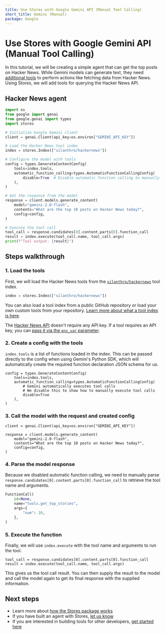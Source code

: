 ```yaml
---
title: Use Stores with Google Gemini API (Manual Tool Calling)
short_title: Gemini (Manual)
package: Google
---
```


# Use Stores with Google Gemini API (Manual Tool Calling)

In this tutorial, we will be creating a simple agent that can get the top posts on Hacker News. While Gemini models can generate text, they need [additional tools](https://ai.google.dev/gemini-api/docs/function-calling) to perform actions like fetching data from Hacker News. Using Stores, we will add tools for querying the Hacker News API.

## Hacker News agent

```python
import os
from google import genai
from google.genai import types
import stores

# Initialize Google Gemini client
client = genai.Client(api_key=os.environ["GEMINI_API_KEY"])

# Load the Hacker News tool index
index = stores.Index(["silanthro/hackernews"])

# Configure the model with tools
config = types.GenerateContentConfig(
    tools=index.tools,
    automatic_function_calling=types.AutomaticFunctionCallingConfig(
        disable=True  # Disable automatic function calling to manually execute tool calls
    ),
)

# Get the response from the model
response = client.models.generate_content(
    model="gemini-2.0-flash",
    contents="What are the top 10 posts on Hacker News today?",
    config=config,
)

# Execute the tool call
tool_call = response.candidates[0].content.parts[0].function_call
result = index.execute(tool_call.name, tool_call.args)
print(f"Tool output: {result}")

```

## Steps walkthrough

### 1. Load the tools

First, we will load the Hacker News tools from the [`silanthro/hackernews`](https://github.com/silanthro/hackernews) tool index.

```python
index = stores.Index(["silanthro/hackernews"])
```

You can also load a tool index from a public GitHub repository or load your own custom tools from your repository. [Learn more about what a tool index is here](/docs/guide/_index/what_is_an_index).

The [Hacker News API](https://github.com/HackerNews/API) doesn't require any API key. If a tool requires an API key, you can [pass it via the `env_var` parameter](/docs/guide/remote_index/environment_variables).

### 2. Create a config with the tools

`index.tools` is a list of functions loaded in the index. This can be passed directly to the config when using Gemini's Python SDK, which will automatically create the required function declaration JSON schema for us.

```python{2}
config = types.GenerateContentConfig(
    tools=index.tools,
    automatic_function_calling=types.AutomaticFunctionCallingConfig(
        # Gemini automatically executes tool calls
        # We disable this to show how to manually execute tool calls
        disable=True
    ),
)
```

### 3. Call the model with the request and created config

```python{5-6}
client = genai.Client(api_key=os.environ["GEMINI_API_KEY"])

response = client.models.generate_content(
    model="gemini-2.0-flash",
    contents="What are the top 10 posts on Hacker News today?",
    config=config,
)
```

### 4. Parse the model response

Because we disabled automatic function calling, we need to manually parse `response.candidates[0].content.parts[0].function_call` to retrieve the tool name and arguments.

```python {3-6} [response.candidates[0\\].content.parts[0\\].function_call]
FunctionCall(
    id=None,
    name="tools.get_top_stories",
    args={
        "num": 10,
    },
)
```

### 5. Execute the function

Finally, we will use `index.execute` with the tool name and arguments to run the tool.

```python{2}
tool_call = response.candidates[0].content.parts[0].function_call
result = index.execute(tool_call.name, tool_call.args)
```

This gives us the tool call result. You can then supply the result to the model and call the model again to get its final response with the supplied information.

## Next steps

- Learn more about [how the Stores package works](/docs/guide)
- If you have built an agent with Stores, [let us know](http://twitter.com/alfred_lua)
- If you are interested in building tools for other developers, [get started here](/docs/contribute)
